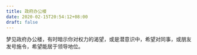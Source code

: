 ```yaml
---
title: 政府办公楼
date: 2020-02-15T20:54:12+08:00
draft: false
---
```


梦见政府办公楼，有时暗示你对权力的渴望，或是潜意识中，希望对同事，或朋友发号施令，希望能居于领导地位。<br>
